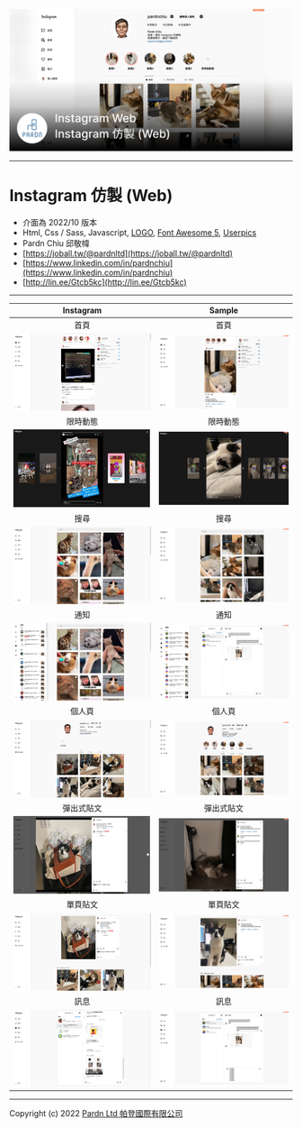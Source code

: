 ![Instagram 仿製 (Web) - Pardn Chiu 邱敬幃](./image/2-1.jpg)

***

# Instagram 仿製 (Web)

- 介面為 2022/10 版本
- Html, Css / Sass, Javascript, [LOGO](https://zh.m.wikipedia.org/zh-tw/File:Instagram_logo.svg), [Font Awesome 5](https://fontawesome.com/v5/search), [Userpics](https://userpics.craftwork.design)
- Pardn Chiu 邱敬幃
- [https://joball.tw/@pardnltd](https://joball.tw/@pardnltd)
- [https://www.linkedin.com/in/pardnchiu](https://www.linkedin.com/in/pardnchiu)
- [http://lin.ee/Gtcb5kc](http://lin.ee/Gtcb5kc)

***

| Instagram | Sample |
| :-: | :-: |
|  首頁 |  首頁 |
| ![](image/preview/instagram1.png) | ![Instagram 仿製 (Web) - Pardn Chiu 邱敬幃](image/preview/sample1.png) |
| 限時動態 | 限時動態 |
| ![](image/preview/instagram8.png) | ![Instagram 仿製 (Web) - Pardn Chiu 邱敬幃](image/preview/sample8.png) |
| 搜尋 | 搜尋 |
| ![](image/preview/instagram2.png) | ![Instagram 仿製 (Web) - Pardn Chiu 邱敬幃](image/preview/sample2.png) |
| 通知 |  通知 |
| ![](image/preview/instagram3.png) | ![Instagram 仿製 (Web) - Pardn Chiu 邱敬幃](image/preview/sample3.png) |
| 個人頁 | 個人頁 |
| ![](image/preview/instagram4.png) | ![Instagram 仿製 (Web) - Pardn Chiu 邱敬幃](image/preview/sample4.png) |
| 彈出式貼文 | 彈出式貼文 |
| ![](image/preview/instagram5.png) | ![Instagram 仿製 (Web) - Pardn Chiu 邱敬幃](image/preview/sample5.png) |
| 單頁貼文 | 單頁貼文 |
| ![](image/preview/instagram6.png) | ![Instagram 仿製 (Web) - Pardn Chiu 邱敬幃](image/preview/sample6.png) |
| 訊息 | 訊息 |
| ![](image/preview/instagram7.png) | ![Instagram 仿製 (Web) - Pardn Chiu 邱敬幃](image/preview/sample7.png) |

***

Copyright (c) 2022 [Pardn Ltd 帕登國際有限公司](https://joball.tw/@pardnltd)